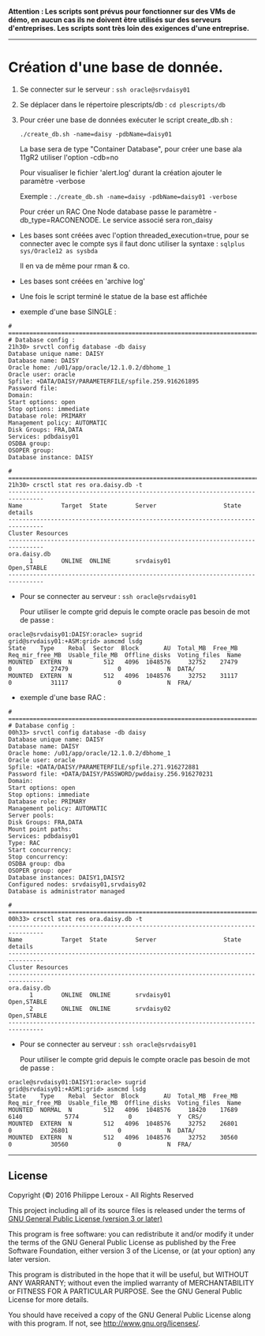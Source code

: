 **Attention : Les scripts sont prévus pour fonctionner sur des VMs de démo, en
aucun cas ils ne doivent être utilisés sur des serveurs d'entreprises. Les scripts
sont très loin des exigences d'une entreprise.**

--------------------------------------------------------------------------------

Création d'une base de donnée.
==============================

1. Se connecter sur le serveur : `ssh oracle@srvdaisy01`

2. Se déplacer dans le répertoire plescripts/db : `cd plescripts/db`

3. Pour créer une base de données exécuter le script create_db.sh :
	
	`./create_db.sh -name=daisy -pdbName=daisy01`

	La base sera de type "Container Database", pour créer une base ala 11gR2 utiliser
	l'option -cdb=no

	Pour visualiser le fichier 'alert.log' durant la création ajouter le paramètre -verbose

	Exemple : `./create_db.sh -name=daisy -pdbName=daisy01 -verbose`

	Pour créer un RAC One Node database passe le paramètre -db_type=RACONENODE.
	Le service associé sera ron_daisy
	
- Les bases sont créées avec l'option threaded_execution=true, pour se connecter
avec le compte sys il faut donc utiliser la syntaxe : `sqlplus sys/Oracle12 as sysbda`

	Il en va de même pour rman & co.

- Les bases sont créées en 'archive log'

- Une fois le script terminé le statue de la base est affichée 

- exemple d'une base SINGLE :
```
# ==============================================================================
# Database config :
21h30> srvctl config database -db daisy
Database unique name: DAISY
Database name: DAISY
Oracle home: /u01/app/oracle/12.1.0.2/dbhome_1
Oracle user: oracle
Spfile: +DATA/DAISY/PARAMETERFILE/spfile.259.916261895
Password file:
Domain:
Start options: open
Stop options: immediate
Database role: PRIMARY
Management policy: AUTOMATIC
Disk Groups: FRA,DATA
Services: pdbdaisy01
OSDBA group:
OSOPER group:
Database instance: DAISY

# ==============================================================================
21h30> crsctl stat res ora.daisy.db -t
--------------------------------------------------------------------------------
Name           Target  State        Server                   State details
--------------------------------------------------------------------------------
Cluster Resources
--------------------------------------------------------------------------------
ora.daisy.db
      1        ONLINE  ONLINE       srvdaisy01              Open,STABLE
--------------------------------------------------------------------------------
```
- Pour se connecter au serveur : `ssh oracle@srvdaisy01`

	Pour utiliser le compte grid depuis le compte oracle pas besoin de mot de passe :
```
oracle@srvdaisy01:DAISY:oracle> sugrid
grid@srvdaisy01:+ASM:grid> asmcmd lsdg
State    Type    Rebal  Sector  Block       AU  Total_MB  Free_MB  Req_mir_free_MB  Usable_file_MB  Offline_disks  Voting_files  Name
MOUNTED  EXTERN  N         512   4096  1048576     32752    27479                0           27479              0             N  DATA/
MOUNTED  EXTERN  N         512   4096  1048576     32752    31117                0           31117              0             N  FRA/
````

- exemple d'une base RAC :

```
# ==============================================================================
# Database config :
00h33> srvctl config database -db daisy
Database unique name: DAISY
Database name: DAISY
Oracle home: /u01/app/oracle/12.1.0.2/dbhome_1
Oracle user: oracle
Spfile: +DATA/DAISY/PARAMETERFILE/spfile.271.916272881
Password file: +DATA/DAISY/PASSWORD/pwddaisy.256.916270231
Domain: 
Start options: open
Stop options: immediate
Database role: PRIMARY
Management policy: AUTOMATIC
Server pools: 
Disk Groups: FRA,DATA
Mount point paths: 
Services: pdbdaisy01
Type: RAC
Start concurrency: 
Stop concurrency: 
OSDBA group: dba
OSOPER group: oper
Database instances: DAISY1,DAISY2
Configured nodes: srvdaisy01,srvdaisy02
Database is administrator managed

# ==============================================================================
00h33> crsctl stat res ora.daisy.db -t
--------------------------------------------------------------------------------
Name           Target  State        Server                   State details       
--------------------------------------------------------------------------------
Cluster Resources
--------------------------------------------------------------------------------
ora.daisy.db
      1        ONLINE  ONLINE       srvdaisy01              Open,STABLE
      2        ONLINE  ONLINE       srvdaisy02              Open,STABLE
--------------------------------------------------------------------------------
```

- Pour se connecter au serveur : `ssh oracle@srvdaisy01`

	Pour utiliser le compte grid depuis le compte oracle pas besoin de mot de passe :

```
oracle@srvdaisy01:DAISY1:oracle> sugrid
grid@srvdaisy01:+ASM1:grid> asmcmd lsdg
State    Type    Rebal  Sector  Block       AU  Total_MB  Free_MB  Req_mir_free_MB  Usable_file_MB  Offline_disks  Voting_files  Name
MOUNTED  NORMAL  N         512   4096  1048576     18420    17689             6140            5774              0             Y  CRS/
MOUNTED  EXTERN  N         512   4096  1048576     32752    26801                0           26801              0             N  DATA/
MOUNTED  EXTERN  N         512   4096  1048576     32752    30560                0           30560              0             N  FRA/
```

--------------------------------------------------------------------------------

License
-------

Copyright (©) 2016 Philippe Leroux - All Rights Reserved

This project including all of its source files is released under the terms of [GNU General Public License (version 3 or later)](http://www.gnu.org/licenses/gpl.txt)

This program is free software: you can redistribute it and/or modify
it under the terms of the GNU General Public License as published by
the Free Software Foundation, either version 3 of the License, or
(at your option) any later version.

This program is distributed in the hope that it will be useful,
but WITHOUT ANY WARRANTY; without even the implied warranty of
MERCHANTABILITY or FITNESS FOR A PARTICULAR PURPOSE.  See the
GNU General Public License for more details.

You should have received a copy of the GNU General Public License
along with this program.  If not, see <http://www.gnu.org/licenses/>.
